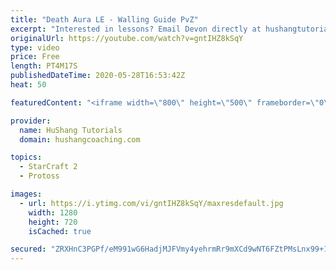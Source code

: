 ```yaml
---
title: "Death Aura LE - Walling Guide PvZ"
excerpt: "Interested in lessons? Email Devon directly at hushangtutorials@outlook.com ------------------------------------------------------------------------------------------------------- Want to support HuShang Tutorials directly? Patreon is a website where you can contribute a monthly donation that will help"
originalUrl: https://youtube.com/watch?v=gntIHZ8kSqY
type: video
price: Free
length: PT4M17S
publishedDateTime: 2020-05-28T16:53:42Z
heat: 50

featuredContent: "<iframe width=\"800\" height=\"500\" frameborder=\"0\" src=\"https://www.youtube.com/embed/gntIHZ8kSqY\" allow=\"accelerometer; autoplay; encrypted-media; gyroscope; picture-in-picture\" allowfullscreen></iframe>"

provider:
  name: HuShang Tutorials
  domain: hushangcoaching.com

topics:
  - StarCraft 2
  - Protoss

images:
  - url: https://i.ytimg.com/vi/gntIHZ8kSqY/maxresdefault.jpg
    width: 1280
    height: 720
    isCached: true

secured: "ZRXHnC3PGPf/eM991wG6HadjMJFVmy4yehrmRr9mXCd9wNT6FZtPMsLnx99+1lHtwl5DdG1RtrOX5fjCr3ehjBhty5vl/GrCBODll7b4FmOFhDUHpOhK3I2oErA7vkeF+TKRZecU1OBBLTpOX+qWGABNnLB+WbhwfHyGxREvCo52dFZv+Zg2s4k2unOB5dXY+hUH+ZUFDhGg640CA3ojgL7JsFqqv70qzRoI+NW0h+DMgBGrXIrR8FafnFE6oysyMZYd62Ye6W61hZkyrA9xlc6JPMFhFFD5pxb6SrT1uSFVzaeb0Y/HzHp9RY9G9B/qnwi49SYKTn/9GIYf1msabjMOj+psW0DdPpgNV7l7OabDBtw7RY6MlRXyW5Wav62m6LZ6sFXT4XqKw8Zc3cXcJy9T/j9ZCw/uREh/OiAJVVI=;KORJabHiVhuBDN8jmk8kSg=="
---
```


